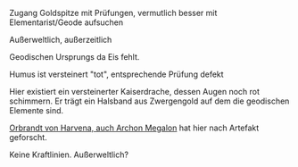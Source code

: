 Zugang Goldspitze mit Prüfungen, vermutlich besser mit Elementarist/Geode aufsuchen

Außerweltlich, außerzeitlich

Geodischen Ursprungs da Eis fehlt.

Humus ist versteinert "tot", entsprechende Prüfung defekt

Hier existiert ein versteinerter Kaiserdrache, dessen Augen noch rot schimmern. Er trägt ein Halsband aus Zwergengold auf dem die geodischen Elemente sind.

[Orbrandt von Harvena, auch Archon Megalon](Personen#Orbrandt%20von%20Harvena,%20auch%20Archon%20Megalon) hat hier nach Artefakt geforscht.

Keine Kraftlinien. Außerweltlich?



